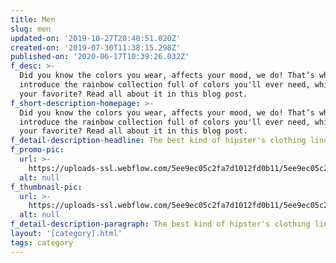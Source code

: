 ```yaml
---
title: Men
slug: men
updated-on: '2019-10-27T20:40:51.020Z'
created-on: '2019-07-30T11:38:15.298Z'
published-on: '2020-06-17T10:39:26.032Z'
f_desc: >-
  Did you know the colors you wear, affects your mood, we do! That’s why we
  introduce the rainbow collection full of colors you'll ever need, which one is
  your favorite? Read all about it in this blog post.
f_short-description-homepage: >-
  Did you know the colors you wear, affects your mood, we do! That’s why we
  introduce the rainbow collection full of colors you'll ever need, which one is
  your favorite? Read all about it in this blog post.
f_detail-description-headline: The best kind of hipster's clothing line
f_promo-pic:
  url: >-
    https://uploads-ssl.webflow.com/5ee9ec05c2fa7d1012fd0b11/5ee9ec05c2fa7d56a4fd0df5_brooke-cagle-KsBkeh3y4XM-unsplash.jpg
  alt: null
f_thumbnail-pic:
  url: >-
    https://uploads-ssl.webflow.com/5ee9ec05c2fa7d1012fd0b11/5ee9ec05c2fa7de5e3fd0dee_20190619_SFP_Lifestyle_PrideTeesAndMore_FullRes-104.jpg
  alt: null
f_detail-description-paragraph: The best kind of hipster's clothing line
layout: '[category].html'
tags: category
---
```



